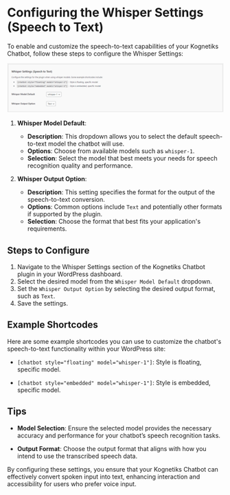 # Configuring the Whisper Settings (Speech to Text)

To enable and customize the speech-to-text capabilities of your Kognetiks Chatbot, follow these steps to configure the Whisper Settings:

![Whisper Settings](whisper-settings.png)

1. **Whisper Model Default**:
   - **Description**: This dropdown allows you to select the default speech-to-text model the chatbot will use.
   - **Options**: Choose from available models such as `whisper-1`.
   - **Selection**: Select the model that best meets your needs for speech recognition quality and performance.

2. **Whisper Output Option**:
   - **Description**: This setting specifies the format for the output of the speech-to-text conversion.
   - **Options**: Common options include `Text` and potentially other formats if supported by the plugin.
   - **Selection**: Choose the format that best fits your application's requirements.

## Steps to Configure

1. Navigate to the Whisper Settings section of the Kognetiks Chatbot plugin in your WordPress dashboard.
2. Select the desired model from the `Whisper Model Default` dropdown.
3. Set the `Whisper Output Option` by selecting the desired output format, such as `Text`.
4. Save the settings.

## Example Shortcodes

Here are some example shortcodes you can use to customize the chatbot's speech-to-text functionality within your WordPress site:

- `[chatbot style="floating" model="whisper-1"]`: Style is floating, specific model.

- `[chatbot style="embedded" model="whisper-1"]`: Style is embedded, specific model.

## Tips

- **Model Selection**: Ensure the selected model provides the necessary accuracy and performance for your chatbot’s speech recognition tasks.

- **Output Format**: Choose the output format that aligns with how you intend to use the transcribed speech data.

By configuring these settings, you ensure that your Kognetiks Chatbot can effectively convert spoken input into text, enhancing interaction and accessibility for users who prefer voice input.
